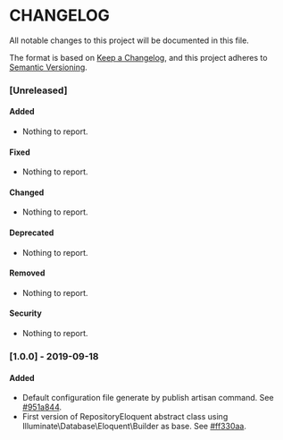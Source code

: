 CHANGELOG
=========
All notable changes to this project will be documented in this file.

The format is based on [Keep a Changelog](https://keepachangelog.com/en/1.0.0/),
and this project adheres to [Semantic Versioning](https://semver.org/spec/v2.0.0.html).

### [Unreleased]
#### Added
- Nothing to report.
  
#### Fixed
- Nothing to report.

#### Changed
- Nothing to report.

#### Deprecated
- Nothing to report.

#### Removed
- Nothing to report.

#### Security
- Nothing to report.

### [1.0.0] - 2019-09-18
#### Added
- Default configuration file generate by publish artisan command.
  See [#951a844](https://github.com/tbitencourt/laravel-repository-eloquent/commit/951a8445b018ef54b46b34f4bb316e840e92971c).
- First version of RepositoryEloquent abstract class using Illuminate\Database\Eloquent\Builder as base.
  See [#ff330aa](https://github.com/tbitencourt/laravel-repository-eloquent/commit/ff330aac6f189ae7cacd27d748f3409209bbf8c7).

